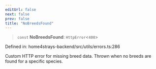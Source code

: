 ```yaml
---
editUrl: false
next: false
prev: false
title: "NoBreedsFound"
---
```


> `const` **NoBreedsFound**: `HttpError`\<`400`\>

Defined in: home4strays-backend/src/utils/errors.ts:286

Custom HTTP error for missing breed data.
Thrown when no breeds are found for a specific species.
